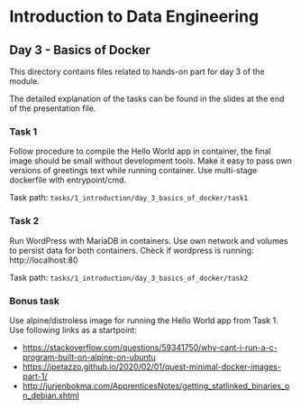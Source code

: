 # Introduction to Data Engineering
## Day 3 - Basics of Docker
This directory contains files related to hands-on part for day 3 of the module.

The detailed explanation of the tasks can be found in the slides at the end of the presentation file.

### Task 1
Follow procedure to compile the Hello World app in container, the final image should be small without development tools. Make it easy to pass own versions of greetings text while running container. Use multi-stage dockerfile with entrypoint/cmd.

Task path:
`tasks/1_introduction/day_3_basics_of_docker/task1`

### Task 2
Run WordPress with MariaDB in containers. Use own network and volumes to persist data for both containers. Check if wordpress is running: http://localhost:80

Task path:
`tasks/1_introduction/day_3_basics_of_docker/task2`

### Bonus task
Use alpine/distroless image for running the Hello World app from Task 1. Use following links as a startpoint:

- https://stackoverflow.com/questions/59341750/why-cant-i-run-a-c-program-built-on-alpine-on-ubuntu
- https://jpetazzo.github.io/2020/02/01/quest-minimal-docker-images-part-1/
- http://jurjenbokma.com/ApprenticesNotes/getting_statlinked_binaries_on_debian.xhtml
